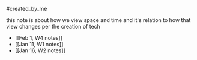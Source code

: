 #created_by_me 

this note is about how we view space and time and it's relation to how that view changes per the creation of tech

- [[Feb 1, W4 notes]]
- [[Jan 11, W1 notes]]
- [[Jan 16, W2 notes]]
